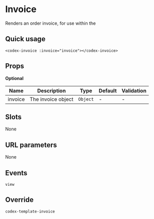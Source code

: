 # Invoice

Renders an order invoice, for use within the <codex-stripe-confirm-sca></codex-stripe-confirm-sca>

## Quick usage

```vue
<codex-invoice :invoice="invoice"></codex-invoice>
```

## Props

**Optional**

| Name | Description | Type | Default | Validation |
| - | - | - | - | - |
| invoice | The invoice object | `Object` | - | - |


## Slots

None

## URL parameters

None

## Events

`view`

## Override

`
codex-template-invoice
`

